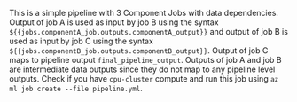 
This is a simple pipeline with 3 Component Jobs with data dependencies. Output of job A is used as input by job B using the syntax `${{jobs.componentA_job.outputs.componentA_output}}` and output of job B is used as input by job C using the syntax `${{jobs.componentB_job.outputs.componentB_output}}`. Output of job C maps to pipeline output `final_pipeline_output`. Outputs of job A and job B are intermediate data outputs since they do not map to any pipeline level outputs. Check if you have `cpu-cluster` compute and run this job using `az ml job create --file pipeline.yml`.
